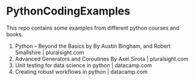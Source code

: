# PythonCodingExamples
This repo contains some examples from different python courses and books.
1. Python – Beyond the Basics by By Austin Bingham, and Robert Smallshire | pluralsight.com 
2. Advanced Generators and Coroutines By Axel Sirota | pluralsight.com 
3. Unit testing for data science in python | datacamp.com  
4. Creating robust workflows in python | datacamp.com
